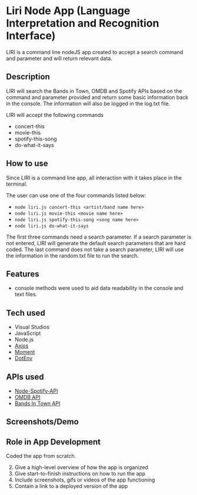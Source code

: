 # Liri Node App (Language Interpretation and Recognition Interface)

LIRI is a command line nodeJS app created to accept a search command and parameter and will return relevant data.

## Description

LIRI will search the Bands in Town, OMDB and Spotify APIs based on the command and parameter provided and return some basic information back in the console. The information will also be logged in the log.txt file.

LIRI will accept the following commands
* concert-this
* movie-this
* spotify-this-song
* do-what-it-says


## How to use

Since LIRI is a command line app, all interaction with it takes place in the terminal.

The user can use one of the four commands listed below:

-   `node liri.js concert-this <artist/band name here>`
-   `node liri.js movie-this <movie name here>`
-   `node liri.js spotify-this-song <song name here>`
-   `node liri.js do-what-it-says`

The first three commands need a search parameter. If a search parameter is not entered, LIRI will generate the default search parameters that are hard coded. The last command does not take a search parameter, LIRI will use the information in the random.txt file to run the search.

## Features

-   console methods were used to aid data readability in the console and text files.

## Tech used

-   Visual Studios
-   JavaScript
-   Node.js
-   [Axios](https://www.npmjs.com/package/axios)
-   [Moment](https://www.npmjs.com/package/moment)
-   [DotEnv](https://www.npmjs.com/package/dotenv)

## APIs used

-   [Node-Spotify-API](https://www.npmjs.com/package/node-spotify-api)
-   [OMDB API](http://www.omdbapi.com)
-   [Bands In Town API](http://www.artists.bandsintown.com/bandsintown-api)

## Screenshots/Demo

## Role in App Development

Coded the app from scratch.

2. Give a high-level overview of how the app is organized
3. Give start-to-finish instructions on how to run the app
4. Include screenshots, gifs or videos of the app functioning
5. Contain a link to a deployed version of the app
